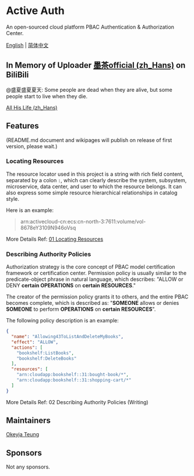 # Active Auth

An open-sourced cloud platform PBAC Authentication & Authorization Center.

[English](documents/en/README.md) | [简体中文](documents/zh-Hans/README.md)

## In Memory of Uploader [墨茶official (zh_Hans)](https://space.bilibili.com/212535360) on BiliBili

@盛夏盛夏夏天: Some people are dead when they are alive, but some people start to live when they die.

[All His Life (zh_Hans)](https://www.bilibili.com/read/cv9396207?from=github.com/Okeyja/active-auth-iam-core)

## Features

(README.md document and wikipages will publish on release of first version, please wait.)

### Locating Resources

The resource locator used in this project is a string with rich field content, separated by a colon `:`, which can
clearly describe the system, subsystem, microservice, data center, and user to which the resource belongs. It can also
express some simple resource hierarchical relationships in catalog style.

Here is an example:

> arn:activecloud-cn:ecs:cn-north-3:7611:volume/vol-8678eY3109N946oVsq

More Details Ref: [01 Locating Resources](01-Locating-Resources.md)

### Describing Authority Policies

Authorization strategy is the core concept of PBAC model certification framework or certification center. Permission
policy is usually similar to the predicate-object phrase in natural language, which describes: "ALLOW or DENY **certain
OPERATIONS** on **certain RESOURCES**."

The creator of the permission policy grants it to others, and the entire PBAC becomes complete, which is described
as: "**SOMEONE** allows or denies **SOMEONE** to perform **OPERATIONS** on **certain RESOURCES**".

The following policy description is an example:

```json
{
  "name": "Allowing43ToListAndDeleteMyBooks",
  "effect": "ALLOW",
  "actions": [
    "bookshelf:ListBooks",
    "bookshelf:DeleteBooks"
  ],
  "resources": [
    "arn:cloudapp:bookshelf::31:bought-book/*",
    "arn:cloudapp:bookshelf::31:shopping-cart/*"
  ]
}
```

More Details Ref: 02 Describing Authority Policies (Writing)

## Maintainers

[Okeyja Teung](https://github.com/Okeyja)

## Sponsors

Not any sponsors.
